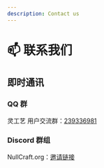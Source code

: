 ```yaml
---
description: Contact us
---
```


# 📫 联系我们

## 即时通讯

### QQ 群

灵工艺 用户交流群：[239336981](https://jq.qq.com/?\_wv=1027\&k=rxTaDIo1)

### Discord 群组

NullCraft.org：[邀请链接](https://discord.gg/WqnxgG6)

